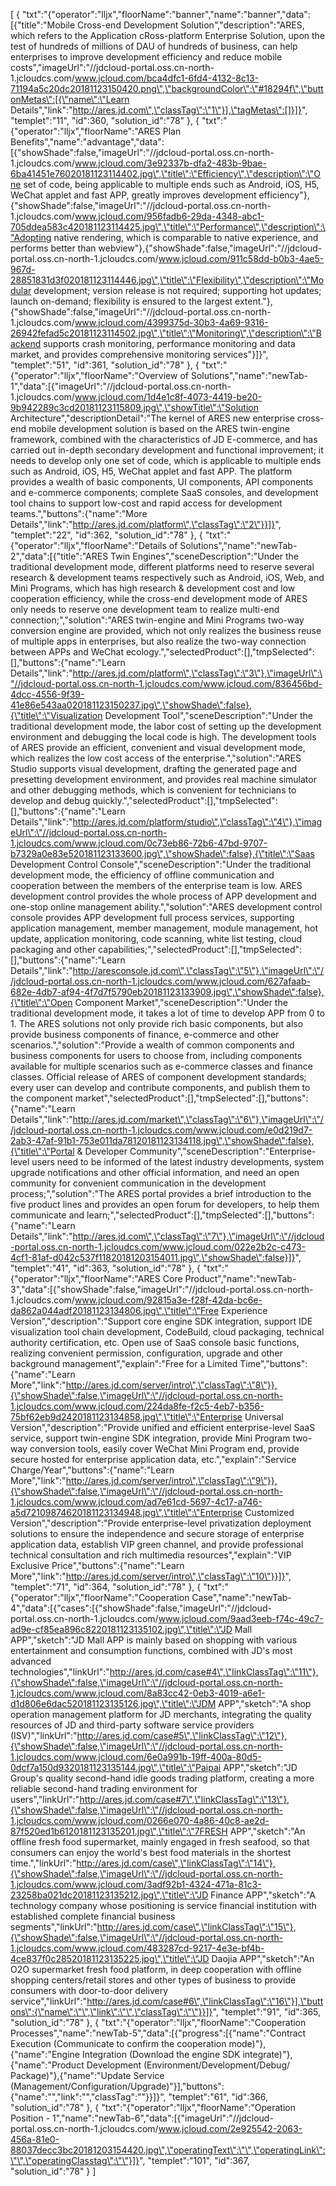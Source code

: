[
	{
		"txt":"{\"operator\":\"lljx\",\"floorName\":\"banner\",\"name\":\"banner\",\"data\":[{\"title\":\"Mobile Cross-end Development Solution\",\"description\":\"ARES, which refers to the Application cRoss-platform Enterprise Solution, upon the test of hundreds of millions of DAU of hundreds of business, can help enterprises to improve development efficiency and reduce mobile costs\",\"imageUrl\":\"//jdcloud-portal.oss.cn-north-1.jcloudcs.com/www.jcloud.com/bca4dfc1-6fd4-4132-8c13-71194a5c20dc20181123150420.png\",\"backgroundColor\":\"#18294f\",\"buttonMetas\":[{\"name\":\"Learn Details\",\"link\":\"http://ares.jd.com\",\"classTag\":\"1\"}],\"tagMetas\":[]}]}",
		"templet":"11",
		"id":360,
		"solution_id":"78"
	},
	{
		"txt":"{\"operator\":\"lljx\",\"floorName\":\"ARES Plan Benefits\",\"name\":\"advantage\",\"data\":[{\"showShade\":false,\"imageUrl\":\"//jdcloud-portal.oss.cn-north-1.jcloudcs.com/www.jcloud.com/3e92337b-dfa2-483b-9bae-6ba41451e76020181123114402.jpg\",\"title\":\"Efficiency\",\"description\":\"One set of code, being applicable to multiple ends such as Android, iOS, H5, WeChat applet and fast APP, greatly improves development efficiency\"},{\"showShade\":false,\"imageUrl\":\"//jdcloud-portal.oss.cn-north-1.jcloudcs.com/www.jcloud.com/956fadb6-29da-4348-abc1-705ddea583c420181123114425.jpg\",\"title\":\"Performance\",\"description\":\"Adopting native rendering, which is comparable to native experience, and performs better than webview\"},{\"showShade\":false,\"imageUrl\":\"//jdcloud-portal.oss.cn-north-1.jcloudcs.com/www.jcloud.com/911c58dd-b0b3-4ae5-967d-28851831d3f020181123114446.jpg\",\"title\":\"Flexibility\",\"description\":\"Modular development; version release is not required; supporting hot updates; launch on-demand; flexibility is ensured to the largest extent.\"},{\"showShade\":false,\"imageUrl\":\"//jdcloud-portal.oss.cn-north-1.jcloudcs.com/www.jcloud.com/4399375d-30b3-4a69-9316-26942fefad5c20181123114502.jpg\",\"title\":\"Monitoring\",\"description\":\"Backend supports crash monitoring, performance monitoring and data market, and provides comprehensive monitoring services\"}]}",
		"templet":"51",
		"id":361,
		"solution_id":"78"
	},
	{
		"txt":"{\"operator\":\"lljx\",\"floorName\":\"Overview of Solutions\",\"name\":\"newTab-1\",\"data\":[{\"imageUrl\":\"//jdcloud-portal.oss.cn-north-1.jcloudcs.com/www.jcloud.com/1d4e1c8f-4073-4419-be20-9b942289c3cd20181123115809.jpg\",\"showTitle\":\"Solution Architecture\",\"descriptionDetail\":\"The kernel of ARES new enterprise cross-end mobile development solution is based on the ARES twin-engine framework, combined with the characteristics of JD E-commerce, and has carried out in-depth secondary development and functional improvement; it needs to develop only one set of code, which is applicable to multiple ends such as Android, iOS, H5, WeChat applet and fast APP. The platform provides a wealth of basic components, UI components, API components and e-commerce components; complete SaaS consoles, and development tool chains to support low-cost and rapid access for development teams.\",\"buttons\":{\"name\":\"More Details\",\"link\":\"http://ares.jd.com/platform\",\"classTag\":\"2\"}}]}",
		"templet":"22",
		"id":362,
		"solution_id":"78"
	},
	{
		"txt":"{\"operator\":\"lljx\",\"floorName\":\"Details of Solutions\",\"name\":\"newTab-2\",\"data\":[{\"title\":\"ARES Twin Engines\",\"sceneDescription\":\"Under the traditional development mode, different platforms need to reserve several research & development teams respectively such as Android, iOS, Web, and Mini Programs, which has high research & development cost and low cooperation efficiency, while the cross-end development mode of ARES only needs to reserve one development team to realize multi-end connection;\",\"solution\":\"ARES twin-engine and Mini Programs two-way conversion engine are provided, which not only realizes the business reuse of multiple apps in enterprises, but also realize the two-way connection between APPs and WeChat ecology.\",\"selectedProduct\":[],\"tmpSelected\":[],\"buttons\":{\"name\":\"Learn Details\",\"link\":\"http://ares.jd.com/platform\",\"classTag\":\"3\"},\"imageUrl\":\"//jdcloud-portal.oss.cn-north-1.jcloudcs.com/www.jcloud.com/836456bd-4dcc-4556-9f39-41e86e543aa020181123150237.jpg\",\"showShade\":false},{\"title\":\"Visualization Development Tool\",\"sceneDescription\":\"Under the traditional development mode, the labor cost of setting up the development environment and debugging the local code is high. The development tools of ARES provide an efficient, convenient and visual development mode, which realizes the low cost access of the enterprise.\",\"solution\":\"ARES Studio supports visual development, drafting the generated page and presetting development environment, and provides real machine simulator and other debugging methods, which is convenient for technicians to develop and debug quickly.\",\"selectedProduct\":[],\"tmpSelected\":[],\"buttons\":{\"name\":\"Learn Details\",\"link\":\"http://ares.jd.com/platform/studio\",\"classTag\":\"4\"},\"imageUrl\":\"//jdcloud-portal.oss.cn-north-1.jcloudcs.com/www.jcloud.com/0c73eb86-72b6-47bd-9707-b7329a0e83e520181123133600.jpg\",\"showShade\":false},{\"title\":\"Saas Development Control Console\",\"sceneDescription\":\"Under the traditional development mode, the efficiency of offline communication and cooperation between the members of the enterprise team is low. ARES development control provides the whole process of APP development and one-stop online management ability.\",\"solution\":\"ARES development control console provides APP development full process services, supporting application management, member management, module management, hot update, application monitoring, code scanning, white list testing, cloud packaging and other capabilities;\",\"selectedProduct\":[],\"tmpSelected\":[],\"buttons\":{\"name\":\"Learn Details\",\"link\":\"http://aresconsole.jd.com\",\"classTag\":\"5\"},\"imageUrl\":\"//jdcloud-portal.oss.cn-north-1.jcloudcs.com/www.jcloud.com/627afaab-682e-4db7-af94-4f7d7f5790eb20181123133909.jpg\",\"showShade\":false},{\"title\":\"Open Component Market\",\"sceneDescription\":\"Under the traditional development mode, it takes a lot of time to develop APP from 0 to 1. The ARES solutions not only provide rich basic components, but also provide business components of finance, e-commerce and other scenarios.\",\"solution\":\"Provide a wealth of common components and business components for users to choose from, including components available for multiple scenarios such as e-commerce classes and finance classes. Official release of ARES of component development standards; every user can develop and contribute components, and publish them to the component market\",\"selectedProduct\":[],\"tmpSelected\":[],\"buttons\":{\"name\":\"Learn Details\",\"link\":\"http://ares.jd.com/market\",\"classTag\":\"6\"},\"imageUrl\":\"//jdcloud-portal.oss.cn-north-1.jcloudcs.com/www.jcloud.com/e0d219d7-2ab3-47af-91b1-753e011da78120181123134118.jpg\",\"showShade\":false},{\"title\":\"Portal & Developer Community\",\"sceneDescription\":\"Enterprise-level users need to be informed of the latest industry developments, system upgrade notifications and other official information, and need an open community for convenient communication in the development process;\",\"solution\":\"The ARES portal provides a brief introduction to the five product lines and provides an open forum for developers, to help them communicate and learn;\",\"selectedProduct\":[],\"tmpSelected\":[],\"buttons\":{\"name\":\"Learn Details\",\"link\":\"http://ares.jd.com\",\"classTag\":\"7\"},\"imageUrl\":\"//jdcloud-portal.oss.cn-north-1.jcloudcs.com/www.jcloud.com/022e2b2c-c473-4cf1-81af-d042c537f11820181203154011.jpg\",\"showShade\":false}]}",
		"templet":"41",
		"id":363,
		"solution_id":"78"
	},
	{
		"txt":"{\"operator\":\"lljx\",\"floorName\":\"ARES Core Product\",\"name\":\"newTab-3\",\"data\":[{\"showShade\":false,\"imageUrl\":\"//jdcloud-portal.oss.cn-north-1.jcloudcs.com/www.jcloud.com/92815a3e-f28f-42da-bc6e-da862a044adf20181123134806.jpg\",\"title\":\"Free Experience Version\",\"description\":\"Support core engine SDK integration, support IDE visualization tool chain development, CodeBuild, cloud packaging, technical authority certification, etc. Open use of SaaS console basic functions, realizing convenient permission, configuration, upgrade and other background management\",\"explain\":\"Free for a Limited Time\",\"buttons\":{\"name\":\"Learn More\",\"link\":\"http://ares.jd.com/server/intro\",\"classTag\":\"8\"}},{\"showShade\":false,\"imageUrl\":\"//jdcloud-portal.oss.cn-north-1.jcloudcs.com/www.jcloud.com/224da8fe-f2c5-4eb7-b356-75bf62eb9d2420181123134858.jpg\",\"title\":\"Enterprise Universal Version\",\"description\":\"Provide unified and efficient enterprise-level SaaS service, support twin-engine SDK integration, provide Mini Program two-way conversion tools, easily cover WeChat Mini Program end, provide secure hosted for enterprise application data, etc.\",\"explain\":\"Service Charge/Year\",\"buttons\":{\"name\":\"Learn More\",\"link\":\"http://ares.jd.com/server/intro\",\"classTag\":\"9\"}},{\"showShade\":false,\"imageUrl\":\"//jdcloud-portal.oss.cn-north-1.jcloudcs.com/www.jcloud.com/ad7e61cd-5697-4c17-a746-a5d72109874620181123134948.jpg\",\"title\":\"Enterprise Customized Version\",\"description\":\"Provide enterprise-level privatization deployment solutions to ensure the independence and secure storage of enterprise application data, establish VIP green channel, and provide professional technical consultation and rich multimedia resources\",\"explain\":\"VIP Exclusive Price\",\"buttons\":{\"name\":\"Learn More\",\"link\":\"http://ares.jd.com/server/intro\",\"classTag\":\"10\"}}]}",
		"templet":"71",
		"id":364,
		"solution_id":"78"
	},
	{
		"txt":"{\"operator\":\"lljx\",\"floorName\":\"Cooperation Case\",\"name\":\"newTab-4\",\"data\":[{\"cases\":[{\"showShade\":false,\"imageUrl\":\"//jdcloud-portal.oss.cn-north-1.jcloudcs.com/www.jcloud.com/9aad3eeb-f74c-49c7-ad9e-cf85ea896c8220181123135102.jpg\",\"title\":\"JD Mall APP\",\"sketch\":\"JD Mall APP is mainly based on shopping with various entertainment and consumption functions, combined with JD's most advanced technologies\",\"linkUrl\":\"http://ares.jd.com/case#4\",\"linkClassTag\":\"11\"},{\"showShade\":false,\"imageUrl\":\"//jdcloud-portal.oss.cn-north-1.jcloudcs.com/www.jcloud.com/8a83cc42-0eb3-4019-a6e1-d1d806e6dac520181123135126.jpg\",\"title\":\"JDM APP\",\"sketch\":\"A shop operation management platform for JD merchants, integrating the quality resources of JD and third-party software service providers (ISV)\",\"linkUrl\":\"http://ares.jd.com/case#5\",\"linkClassTag\":\"12\"},{\"showShade\":false,\"imageUrl\":\"//jdcloud-portal.oss.cn-north-1.jcloudcs.com/www.jcloud.com/6e0a991b-19ff-400a-80d5-0dcf7a150d9320181123135144.jpg\",\"title\":\"Paipai APP\",\"sketch\":\"JD Group's quality second-hand idle goods trading platform, creating a more reliable second-hand trading environment for users\",\"linkUrl\":\"http://ares.jd.com/case#7\",\"linkClassTag\":\"13\"},{\"showShade\":false,\"imageUrl\":\"//jdcloud-portal.oss.cn-north-1.jcloudcs.com/www.jcloud.com/0266e070-4a86-40c8-ae2d-87f520ed1b6120181123135201.jpg\",\"title\":\"7FRESH APP\",\"sketch\":\"An offline fresh food supermarket, mainly engaged in fresh seafood, so that consumers can enjoy the world's best food materials in the shortest time.\",\"linkUrl\":\"http://ares.jd.com/case\",\"linkClassTag\":\"14\"},{\"showShade\":false,\"imageUrl\":\"//jdcloud-portal.oss.cn-north-1.jcloudcs.com/www.jcloud.com/3adf92b1-4324-471a-81c3-23258ba021dc20181123135212.jpg\",\"title\":\"JD Finance APP\",\"sketch\":\"A technology company whose positioning is service financial institution with established complete financial business segments\",\"linkUrl\":\"http://ares.jd.com/case\",\"linkClassTag\":\"15\"},{\"showShade\":false,\"imageUrl\":\"//jdcloud-portal.oss.cn-north-1.jcloudcs.com/www.jcloud.com/483287cd-9217-4e3e-bf4b-4ce837f0c28520181123135225.jpg\",\"title\":\"JD Daojia APP\",\"sketch\":\"An O2O supermarket fresh food platform, in deep cooperation with offline shopping centers/retail stores and other types of business to provide consumers with door-to-door delivery service\",\"linkUrl\":\"http://ares.jd.com/case#6\",\"linkClassTag\":\"16\"}],\"buttons\":{\"name\":\"\",\"link\":\"\",\"classTag\":\"\"}}]}",
		"templet":"91",
		"id":365,
		"solution_id":"78"
	},
	{
		"txt":"{\"operator\":\"lljx\",\"floorName\":\"Cooperation Processes\",\"name\":\"newTab-5\",\"data\":[{\"progress\":[{\"name\":\"Contract Execution (Communicate to confirm the cooperation mode)\"},{\"name\":\"Engine Integration (Download the engine SDK integrate)\"},{\"name\":\"Product Development (Environment/Development/Debug/ Package)\"},{\"name\":\"Update Service (Management/Configuration/Upgrade)\"}],\"buttons\":{\"name\":\"\",\"link\":\"\",\"classTag\":\"\"}}]}",
		"templet":"61",
		"id":366,
		"solution_id":"78"
	},
	{
		"txt":"{\"operator\":\"lljx\",\"floorName\":\"Operation Position - 1\",\"name\":\"newTab-6\",\"data\":[{\"imageUrl\":\"//jdcloud-portal.oss.cn-north-1.jcloudcs.com/www.jcloud.com/2e925542-2063-456a-81e0-88037decc3bc20181203154420.jpg\",\"operatingText\":\"\",\"operatingLink\":\"\",\"operatingClasstag\":\"\"}]}",
		"templet":"101",
		"id":367,
		"solution_id":"78"
	}
]
